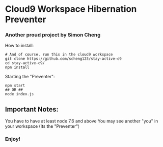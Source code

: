 # Cloud9 Workspace Hibernation Preventer
### Another proud project by Simon Cheng
How to install:
```
# And of course, run this in the cloud9 workspace
git clone https://github.com/scheng123/stay-active-c9
cd stay-active-c9/
npm install

```
Starting the "Preventer":
```
npm start
## OR ##
node index.js

```
## Important Notes:
You have to have at least node 7.6 and above
You may see another "you" in your workspace (Its the "Preventer")
### Enjoy!